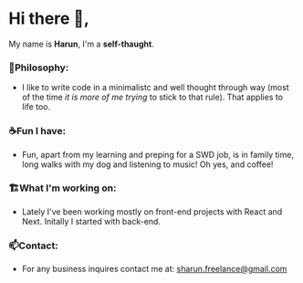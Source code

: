 # Hi there 👋,
My name is **Harun**, I'm a **self-thaught**. 

### 🌱Philosophy:
  * I like to write code in a minimalistc and well thought through way (most of the time *it is more of me trying* to stick to that rule). That applies to life too.

### ☕Fun I have:
  * Fun, apart from my learning and preping for a SWD job, is in family time, long walks with my dog and listening to music! Oh yes, and coffee!

### 🏗️What I'm working on:
  * Lately I've been working mostly on front-end projects with React and Next. Initally I started with back-end.

### 📫Contact:
  * For any business inquires contact me at: sharun.freelance@gmail.com
